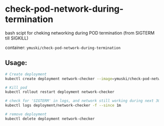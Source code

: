 # check-pod-network-during-termination
bash scipt for cheking networking during POD termination (from SIGTERM till SIGKILL)

container: `ymuski/check-pod-network-during-termination`

## Usage:

```sh
# Create deployment
kubectl create deployment network-checker --image=ymuski/check-pod-network-during-termination --replicas=1

# Kill pod
kubectl rollout restart deployment network-checker

# check for 'SIGTERM' in logs, and network still working during next 30sec (default termination timeout)
kubectl logs deployment/network-checker -f --since 1m

# remove deployment
kubectl delete deployment network-checker
```
